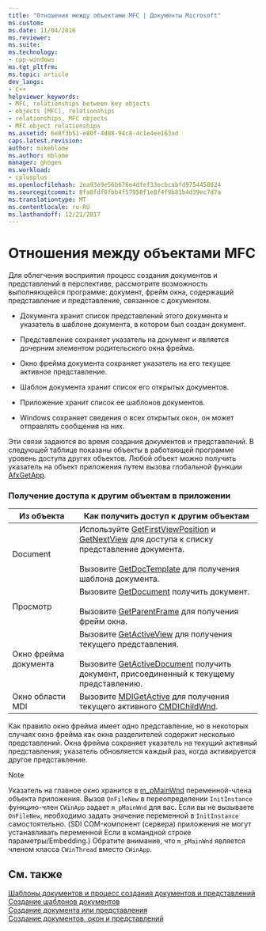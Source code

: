 ```yaml
---
title: "Отношения между объектами MFC | Документы Microsoft"
ms.custom: 
ms.date: 11/04/2016
ms.reviewer: 
ms.suite: 
ms.technology:
- cpp-windows
ms.tgt_pltfrm: 
ms.topic: article
dev_langs:
- C++
helpviewer_keywords:
- MFC, relationships between key objects
- objects [MFC], relationships
- relationships, MFC objects
- MFC object relationships
ms.assetid: 6e8f3b51-e80f-4d88-94c8-4c1e4ee163ad
caps.latest.revision: 
author: mikeblome
ms.author: mblome
manager: ghogen
ms.workload:
- cplusplus
ms.openlocfilehash: 2ea93e9e56b676e4dfef33ecbcabfd9754458024
ms.sourcegitcommit: 8fa8fdf0fbb4f57950f1e8f4f9b81b4d39ec7d7a
ms.translationtype: MT
ms.contentlocale: ru-RU
ms.lasthandoff: 12/21/2017
---
```

# <a name="relationships-among-mfc-objects"></a>Отношения между объектами MFC
Для облегчения восприятия процесс создания документов и представлений в перспективе, рассмотрите возможность выполняющейся программе: документ, фрейм окна, содержащий представление и представление, связанное с документом.  
  
-   Документа хранит список представлений этого документа и указатель в шаблоне документа, в котором был создан документ.  
  
-   Представление сохраняет указатель на документ и является дочерним элементом родительского окна фрейма.  
  
-   Окно фрейма документа сохраняет указатель на его текущее активное представление.  
  
-   Шаблон документа хранит список его открытых документов.  
  
-   Приложение хранит список ее шаблонов документов.  
  
-   Windows сохраняет сведения о всех открытых окон, он может отправлять сообщения на них.  
  
 Эти связи задаются во время создания документов и представлений. В следующей таблице показаны объекты в работающей программе уровень доступа других объектов. Любой объект можно получить указатель на объект приложения путем вызова глобальной функции [AfxGetApp](../mfc/reference/application-information-and-management.md#afxgetapp).  
  
### <a name="gaining-access-to-other-objects-in-your-application"></a>Получение доступа к другим объектам в приложении  
  
|Из объекта|Как получить доступ к другим объектам|  
|-----------------|---------------------------------|  
|Document|Используйте [GetFirstViewPosition](../mfc/reference/cdocument-class.md#getfirstviewposition) и [GetNextView](../mfc/reference/cdocument-class.md#getnextview) для доступа к списку представление документа.<br /><br /> Вызовите [GetDocTemplate](../mfc/reference/cdocument-class.md#getdoctemplate) для получения шаблона документа.|  
|Просмотр|Вызовите [GetDocument](../mfc/reference/cview-class.md#getdocument) получить документ.<br /><br /> Вызовите [GetParentFrame](../mfc/reference/cwnd-class.md#getparentframe) для получения фрейм окна.|  
|Окно фрейма документа|Вызовите [GetActiveView](../mfc/reference/cframewnd-class.md#getactiveview) для получения текущего представления.<br /><br /> Вызовите [GetActiveDocument](../mfc/reference/cframewnd-class.md#getactivedocument) получить документ, присоединенный к текущему представлению.|  
|Окно области MDI|Вызовите [MDIGetActive](../mfc/reference/cmdiframewnd-class.md#mdigetactive) для получения текущего активного [CMDIChildWnd](../mfc/reference/cmdichildwnd-class.md).|  
  
 Как правило окно фрейма имеет одно представление, но в некоторых случаях окно фрейма как окна разделителей содержит несколько представлений. Окна фрейма сохраняет указатель на текущий активный представления; указатель обновляется каждый раз, когда активируется другое представление.  
  
> [!NOTE]
>  Указатель на главное окно хранится в [m_pMainWnd](../mfc/reference/cwinthread-class.md#m_pmainwnd) переменной-члена объекта приложения. Вызов `OnFileNew` в переопределении `InitInstance` функцию-член `CWinApp` задает `m_pMainWnd` для вас. Если вы не вызываете `OnFileNew`, необходимо задать значение переменной в `InitInstance` самостоятельно. (SDI COM-компонент (сервера) приложения не могут устанавливать переменной Если в командной строке параметры/Embedding.) Обратите внимание, что `m_pMainWnd` является членом класса `CWinThread` вместо `CWinApp`.  
  
## <a name="see-also"></a>См. также  
 [Шаблоны документов и процесс создания документов и представлений](../mfc/document-templates-and-the-document-view-creation-process.md)   
 [Создание шаблонов документов](../mfc/document-template-creation.md)   
 [Создание документа или представления](../mfc/document-view-creation.md)   
 [Создание документов, окон и представлений](../mfc/creating-new-documents-windows-and-views.md)


